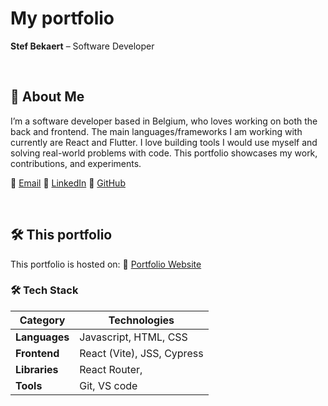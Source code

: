 # My portfolio

**Stef Bekaert** – Software Developer

&nbsp;

## 📌 About Me

I’m a software developer based in Belgium, who loves working on both the back and frontend. The main languages/frameworks I am working with currently are React and Flutter. I love building tools I would use myself and solving real-world problems with code. This portfolio showcases my work, contributions, and experiments.

📧 [Email](mailto:stef.work.be@proton.me)
💼 [LinkedIn](https://www.linkedin.com/in/stef-bekaert/)
🐙 [GitHub](https://github.com/Stefdev13)

&nbsp;

## 🛠️ This portfolio

This portfolio is hosted on: 🔗 [Portfolio Website](https://stef-bekaert.dev)

### 🛠️ Tech Stack

| Category      | Technologies               |
| ------------- | -------------------------- |
| **Languages** | Javascript, HTML, CSS      |
| **Frontend**  | React (Vite), JSS, Cypress |
| **Libraries** | React Router,              |
| **Tools**     | Git, VS code               |
